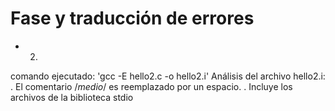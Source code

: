 # Fase y traducción de errores

+ 2) 
comando ejecutado:
	'gcc -E hello2.c -o hello2.i'
Análisis del archivo hello2.i:
	. El comentario /*medio*/ es reemplazado por un espacio.
	. Incluye los archivos de la biblioteca stdio

